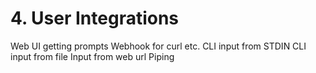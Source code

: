 # 4. User Integrations

Web UI getting prompts 
Webhook for curl etc.
CLI input from STDIN
CLI input from file
Input from web url
Piping